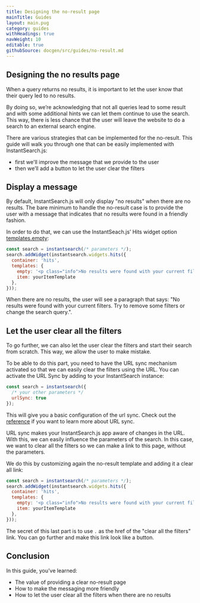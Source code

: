 ```yaml
---
title: Designing the no-result page
mainTitle: Guides
layout: main.pug
category: guides
withHeadings: true
navWeight: 10
editable: true
githubSource: docgen/src/guides/no-result.md
---
```

## Designing the no results page

When a query returns no results, it is important to let the user know that their query led to no results.

By doing so, we’re acknowledging that not all queries lead to some result and with some additional hints we can let them continue to use the search. This way, there is less chance that the user will leave the website to do a search to an external search engine.

There are various strategies that can be implemented for the no-result. This guide will walk you through one that can be easily implemented with InstantSearch.js:
  - first we'll improve the message that we provide to the user
  - then we’ll add a button to let the user clear the filters

## Display a message

By default, InstantSearch.js will only display "no results" when there are no results. The bare minimum to handle the no-result case is to provide the user with a message that indicates that no results were found in a friendly fashion.

In order to do that, we can use the InstantSeach.js’ Hits widget option [templates.empty](hits.html#struct-HitsTemplates-empty):

```javascript
const search = instantsearch(/* parameters */);
search.addWidget(instantsearch.widgets.hits({
  container: 'hits',
  templates: {
    empty: '<p class="info">No results were found with your current filters. Try to remove some filters or change the search query.</p>',
    item: yourItemTemplate
  },
}));
```

When there are no results, the user will see a paragraph that says: "No results were found with your current filters. Try to remove some filters or change the search query.".

## Let the user clear all the filters

To go further, we can also let the user clear the filters and start their search from scratch. This way, we allow the user to make mistake.

To be able to do this part, you need to have the URL sync mechanism activated so that we can easily clear the filters using the URL. You can activate the URL Sync by adding to your InstantSearch instance:

```javascript
const search = instantsearch({
  /* your other parameters */
  urlSync: true
});
```

This will give you a basic configuration of the url sync. Check out the [reference](instantsearch.html#struct-InstantSearchOptions-urlSync) if you want to learn more about URL sync.

URL sync makes your InstantSearch.js app aware of changes in the URL. With this, we can easily influence the parameters of the search. In this case, we want to clear all the filters so we can make a link to this page, without the parameters.

We do this by customizing again the no-result template and adding it a clear all link:

```javascript
const search = instantsearch(/* parameters */);
search.addWidget(instantsearch.widgets.hits({
  container: 'hits',
  templates: {
    empty: '<p class="info">No results were found with your current filters. <br/> <a class="button" href=".">Clear all the filters</a></p>',
    item: yourItemTemplate
  },
}));
```

The secret of this last part is to use `.` as the href of the "clear all the filters" link. You can go further and make this link look like a button.

## Conclusion

In this guide, you’ve learned:

  * The value of providing a clear no-result page
  * How to make the messaging more friendly
  * How to let the user clear all the filters when there are no results
